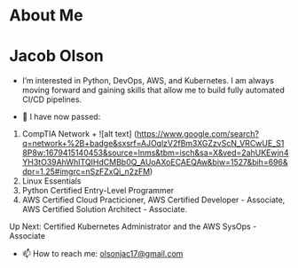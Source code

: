 <h1>About Me</h1>

# Jacob Olson
- I’m interested in Python, DevOps, AWS, and Kubernetes. I am always moving forward and gaining skills that allow me to build fully automated CI/CD pipelines.

- 🌱 I have now passed: 
1. CompTIA Network + ![alt text] (https://www.google.com/search?q=network+%2B+badge&sxsrf=AJOqlzV2fBm3XGZzvScN_VRCwUE_S18P8w:1679415140453&source=lnms&tbm=isch&sa=X&ved=2ahUKEwjn4YH3tO39AhWhITQIHdCMBb0Q_AUoAXoECAEQAw&biw=1527&bih=696&dpr=1.25#imgrc=nSzFZxQi_n2zFM)
2. Linux Essentials 
3. Python Certified Entry-Level Programmer 
4. AWS Certified Cloud Practicioner, AWS Certified Developer - Associate, AWS Certified Solution Architect - Associate.

Up Next: Certified Kubernetes Administrator and the AWS SysOps - Associate

- 📫 How to reach me: olsonjac17@gmail.com

<!---
olsonjac/olsonjac is a ✨ special ✨ repository because its `README.md` (this file) appears on your GitHub profile.
You can click the Preview link to take a look at your changes.
--->
